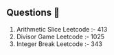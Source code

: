 ## Questions 📝

1. Arithmetic Slice Leetcode :- 413
2. Divisor Game Leetcode :- 1025
3. Integer Break Leetcode :- 343